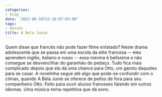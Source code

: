 ```yaml
---
categories:
- blog
date: '2022-06-19T22:10:07-03:00'
tags:
- movies
title: A Bela Junie
---
```


Quem disse que francês não pode fazer filme enlatado? Neste drama adolescente que se passa em uma escola da elite francesa -- eles aprendem inglês, italiano e russo -- essa menina é belíssima e não consegue se desvencilhar do garanhão do pedaço. Tudo fica mais complicado depois que ela dá uma chance para Otto, um garoto daqueles para se casar. A novelinha segue até algo que pode-se confundir com o clímax, quando A Bela Junie se oferece de peitos de fora para seu companheiro Otto. Feito para ouvir alunos franceses falando em outros idiomas. Uma música-tema repetitiva que dá sono.
